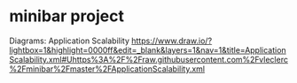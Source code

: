 # minibar project

Diagrams:
Application Scalability 
https://www.draw.io/?lightbox=1&highlight=0000ff&edit=_blank&layers=1&nav=1&title=ApplicationScalability.xml#Uhttps%3A%2F%2Fraw.githubusercontent.com%2Fvleclerc%2Fminibar%2Fmaster%2FApplicationScalability.xml
